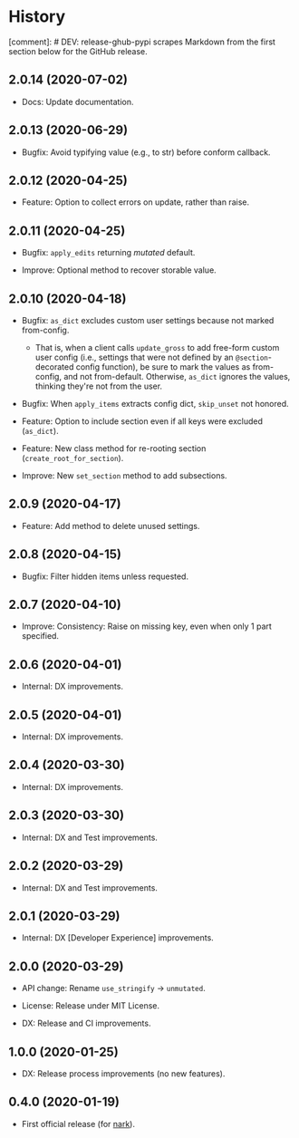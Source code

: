 # History

[comment]: # DEV: release-ghub-pypi scrapes Markdown from the first section below for the GitHub release.

## 2.0.14 (2020-07-02)

- Docs: Update documentation.

## 2.0.13 (2020-06-29)

- Bugfix: Avoid typifying value (e.g., to str) before conform callback.

## 2.0.12 (2020-04-25)

- Feature: Option to collect errors on update, rather than raise.

## 2.0.11 (2020-04-25)

- Bugfix: `apply_edits` returning *mutated* default.

- Improve: Optional method to recover storable value.

## 2.0.10 (2020-04-18)

- Bugfix: `as_dict` excludes custom user settings because not marked from-config.

  - That is, when a client calls `update_gross` to add free-form custom user
    config (i.e., settings that were not defined by an `@section`-decorated
    config function), be sure to mark the values as from-config, and not
    from-default. Otherwise, `as_dict` ignores the values, thinking they're
    not from the user.

- Bugfix: When `apply_items` extracts config dict, `skip_unset` not honored.

- Feature: Option to include section even if all keys were excluded (`as_dict`).

- Feature: New class method for re-rooting section (`create_root_for_section`).

- Improve: New `set_section` method to add subsections.

## 2.0.9 (2020-04-17)

- Feature: Add method to delete unused settings.

## 2.0.8 (2020-04-15)

- Bugfix: Filter hidden items unless requested.

## 2.0.7 (2020-04-10)

- Improve: Consistency: Raise on missing key, even when only 1 part specified.

## 2.0.6 (2020-04-01)

- Internal: DX improvements.

## 2.0.5 (2020-04-01)

- Internal: DX improvements.

## 2.0.4 (2020-03-30)

- Internal: DX improvements.

## 2.0.3 (2020-03-30)

- Internal: DX and Test improvements.

## 2.0.2 (2020-03-29)

- Internal: DX and Test improvements.

## 2.0.1 (2020-03-29)

- Internal: DX [Developer Experience] improvements.

## 2.0.0 (2020-03-29)

- API change: Rename `use_stringify` → `unmutated`.

- License: Release under MIT License.

- DX: Release and CI improvements.

## 1.0.0 (2020-01-25)

- DX: Release process improvements (no new features).

## 0.4.0 (2020-01-19)

- First official release (for [nark](https://github.com/hotoffthehamster/nark)).

